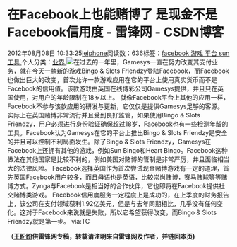 
# 在Facebook上也能赌博了 是现金不是Facebook信用度 - 雷锋网 - CSDN博客


2012年08月08日 10:33:25[leiphone](https://me.csdn.net/leiphone)阅读数：636标签：[facebook																](https://so.csdn.net/so/search/s.do?q=facebook&t=blog)[游戏																](https://so.csdn.net/so/search/s.do?q=游戏&t=blog)[平台																](https://so.csdn.net/so/search/s.do?q=平台&t=blog)[sun																](https://so.csdn.net/so/search/s.do?q=sun&t=blog)[工具																](https://so.csdn.net/so/search/s.do?q=工具&t=blog)[
							](https://so.csdn.net/so/search/s.do?q=sun&t=blog)[
																					](https://so.csdn.net/so/search/s.do?q=平台&t=blog)个人分类：[业界																](https://blog.csdn.net/leiphone/article/category/873390)
[
																								](https://so.csdn.net/so/search/s.do?q=平台&t=blog)
[
				](https://so.csdn.net/so/search/s.do?q=游戏&t=blog)
[
			](https://so.csdn.net/so/search/s.do?q=游戏&t=blog)
[
		](https://so.csdn.net/so/search/s.do?q=facebook&t=blog)
![](http://www.leiphone.com/wp-content/uploads/2012/08/H79V4O24@@QV4QS8-150x150.jpg)在过去的一年里，Gamesys一直在努力改变其支付业务，就在今天一款新的游戏Bingo
 & Slots Friendzy登陆Facebook，而Facebook也做出巨大的改变，首次允许一款游戏应用在它的平台上使用真实货币而不是Facebook的信用值。该款游戏由英国在线博彩公司Gamesys提供，并且只在英国使用，对用户的年龄限制在18岁以上。
就像Facebook平台上其他的应用一样，Facebook不参与该款应用的研发与更新，它仅仅是提供Gamesys足够的客源。实际上在英国赌博非常流行并且受到良好监管，如果使用Bingo & Slots Friendzy，用户必须进行身份验证确保超过18岁，Facebook也有一些检测年龄的工具。Facebook认为Gamesys在它的平台上推出Bingo & Slots Friendzy是安全的并且可以控制不利局面发生。除了Bingo & Slots Friendzy，Gamesys在Facebook上还拥有其他的游戏，例如Sun
 Bingo和Heart Bingo。Facebook这种做法在其他国家是比较不利的，例如美国对赌博的管制是非常严厉，并且面临相当大的法律风险。
Facebook选择英国作为首次尝试现金赌博游戏有一定的道理，首先英国Facebook用户较多，而且母语也是英语，比较崇尚赌博，赛马赌球等等赌博方式。Zynga与Facebook是相当好的合作伙伴，它也即将在Facebook提供社交赌博类游戏。
Facebook信用度服务一定程度上是成功的，在上季度的财务报告上，该公司在支付领域获利1.92亿美元，但是与去年同期相比，几乎没有任何变化。这对于Facebook来说就是失败，所以它希望获得改变，而Bingo & Slots Friendzy就是第一步。
via:TC

**（****[王盼盼](http://www.leiphone.com/author/%E7%8E%8B%E7%9B%BC%E7%9B%BC)****供****雷锋网****专稿，转载请注明来自雷锋网及作者，并链回本页)**

